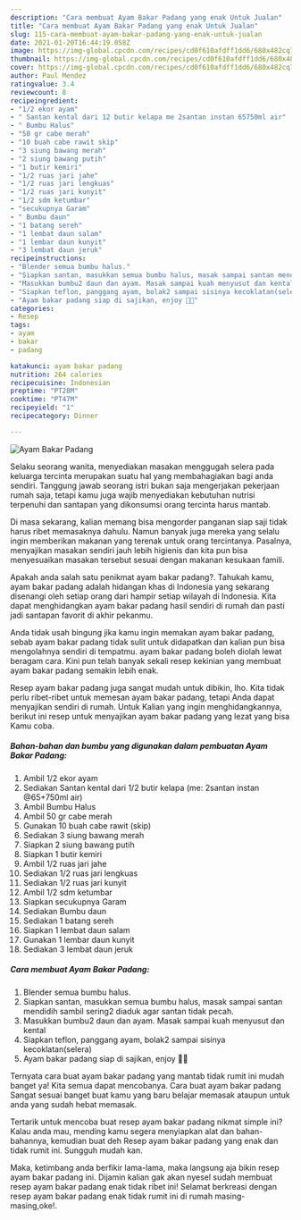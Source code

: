 ```yaml
---
description: "Cara membuat Ayam Bakar Padang yang enak Untuk Jualan"
title: "Cara membuat Ayam Bakar Padang yang enak Untuk Jualan"
slug: 115-cara-membuat-ayam-bakar-padang-yang-enak-untuk-jualan
date: 2021-01-20T16:44:19.058Z
image: https://img-global.cpcdn.com/recipes/cd0f610afdff1dd6/680x482cq70/ayam-bakar-padang-foto-resep-utama.jpg
thumbnail: https://img-global.cpcdn.com/recipes/cd0f610afdff1dd6/680x482cq70/ayam-bakar-padang-foto-resep-utama.jpg
cover: https://img-global.cpcdn.com/recipes/cd0f610afdff1dd6/680x482cq70/ayam-bakar-padang-foto-resep-utama.jpg
author: Paul Mendez
ratingvalue: 3.4
reviewcount: 8
recipeingredient:
- "1/2 ekor ayam"
- " Santan kental dari 12 butir kelapa me 2santan instan 65750ml air"
- " Bumbu Halus"
- "50 gr cabe merah"
- "10 buah cabe rawit skip"
- "3 siung bawang merah"
- "2 siung bawang putih"
- "1 butir kemiri"
- "1/2 ruas jari jahe"
- "1/2 ruas jari lengkuas"
- "1/2 ruas jari kunyit"
- "1/2 sdm ketumbar"
- "secukupnya Garam"
- " Bumbu daun"
- "1 batang sereh"
- "1 lembat daun salam"
- "1 lembar daun kunyit"
- "3 lembat daun jeruk"
recipeinstructions:
- "Blender semua bumbu halus."
- "Siapkan santan, masukkan semua bumbu halus, masak sampai santan mendidih sambil sering2 diaduk agar santan tidak pecah."
- "Masukkan bumbu2 daun dan ayam. Masak sampai kuah menyusut dan kental"
- "Siapkan teflon, panggang ayam, bolak2 sampai sisinya kecoklatan(selera)"
- "Ayam bakar padang siap di sajikan, enjoy 🥰🥰"
categories:
- Resep
tags:
- ayam
- bakar
- padang

katakunci: ayam bakar padang 
nutrition: 264 calories
recipecuisine: Indonesian
preptime: "PT28M"
cooktime: "PT47M"
recipeyield: "1"
recipecategory: Dinner

---
```



![Ayam Bakar Padang](https://img-global.cpcdn.com/recipes/cd0f610afdff1dd6/680x482cq70/ayam-bakar-padang-foto-resep-utama.jpg)

Selaku seorang wanita, menyediakan masakan menggugah selera pada keluarga tercinta merupakan suatu hal yang membahagiakan bagi anda sendiri. Tanggung jawab seorang istri bukan saja mengerjakan pekerjaan rumah saja, tetapi kamu juga wajib menyediakan kebutuhan nutrisi terpenuhi dan santapan yang dikonsumsi orang tercinta harus mantab.

Di masa  sekarang, kalian memang bisa mengorder panganan siap saji tidak harus ribet memasaknya dahulu. Namun banyak juga mereka yang selalu ingin memberikan makanan yang terenak untuk orang tercintanya. Pasalnya, menyajikan masakan sendiri jauh lebih higienis dan kita pun bisa menyesuaikan masakan tersebut sesuai dengan makanan kesukaan famili. 



Apakah anda salah satu penikmat ayam bakar padang?. Tahukah kamu, ayam bakar padang adalah hidangan khas di Indonesia yang sekarang disenangi oleh setiap orang dari hampir setiap wilayah di Indonesia. Kita dapat menghidangkan ayam bakar padang hasil sendiri di rumah dan pasti jadi santapan favorit di akhir pekanmu.

Anda tidak usah bingung jika kamu ingin memakan ayam bakar padang, sebab ayam bakar padang tidak sulit untuk didapatkan dan kalian pun bisa mengolahnya sendiri di tempatmu. ayam bakar padang boleh diolah lewat beragam cara. Kini pun telah banyak sekali resep kekinian yang membuat ayam bakar padang semakin lebih enak.

Resep ayam bakar padang juga sangat mudah untuk dibikin, lho. Kita tidak perlu ribet-ribet untuk memesan ayam bakar padang, tetapi Anda dapat menyajikan sendiri di rumah. Untuk Kalian yang ingin menghidangkannya, berikut ini resep untuk menyajikan ayam bakar padang yang lezat yang bisa Kamu coba.

<!--inarticleads1-->

##### Bahan-bahan dan bumbu yang digunakan dalam pembuatan Ayam Bakar Padang:

1. Ambil 1/2 ekor ayam
1. Sediakan  Santan kental dari 1/2 butir kelapa (me: 2santan instan @65+750ml air)
1. Ambil  Bumbu Halus
1. Ambil 50 gr cabe merah
1. Gunakan 10 buah cabe rawit (skip)
1. Sediakan 3 siung bawang merah
1. Siapkan 2 siung bawang putih
1. Siapkan 1 butir kemiri
1. Ambil 1/2 ruas jari jahe
1. Sediakan 1/2 ruas jari lengkuas
1. Sediakan 1/2 ruas jari kunyit
1. Ambil 1/2 sdm ketumbar
1. Siapkan secukupnya Garam
1. Sediakan  Bumbu daun
1. Sediakan 1 batang sereh
1. Siapkan 1 lembat daun salam
1. Gunakan 1 lembar daun kunyit
1. Sediakan 3 lembat daun jeruk




<!--inarticleads2-->

##### Cara membuat Ayam Bakar Padang:

1. Blender semua bumbu halus.
1. Siapkan santan, masukkan semua bumbu halus, masak sampai santan mendidih sambil sering2 diaduk agar santan tidak pecah.
1. Masukkan bumbu2 daun dan ayam. Masak sampai kuah menyusut dan kental
1. Siapkan teflon, panggang ayam, bolak2 sampai sisinya kecoklatan(selera)
1. Ayam bakar padang siap di sajikan, enjoy 🥰🥰




Ternyata cara buat ayam bakar padang yang mantab tidak rumit ini mudah banget ya! Kita semua dapat mencobanya. Cara buat ayam bakar padang Sangat sesuai banget buat kamu yang baru belajar memasak ataupun untuk anda yang sudah hebat memasak.

Tertarik untuk mencoba buat resep ayam bakar padang nikmat simple ini? Kalau anda mau, mending kamu segera menyiapkan alat dan bahan-bahannya, kemudian buat deh Resep ayam bakar padang yang enak dan tidak rumit ini. Sungguh mudah kan. 

Maka, ketimbang anda berfikir lama-lama, maka langsung aja bikin resep ayam bakar padang ini. Dijamin kalian gak akan nyesel sudah membuat resep ayam bakar padang enak tidak ribet ini! Selamat berkreasi dengan resep ayam bakar padang enak tidak rumit ini di rumah masing-masing,oke!.

